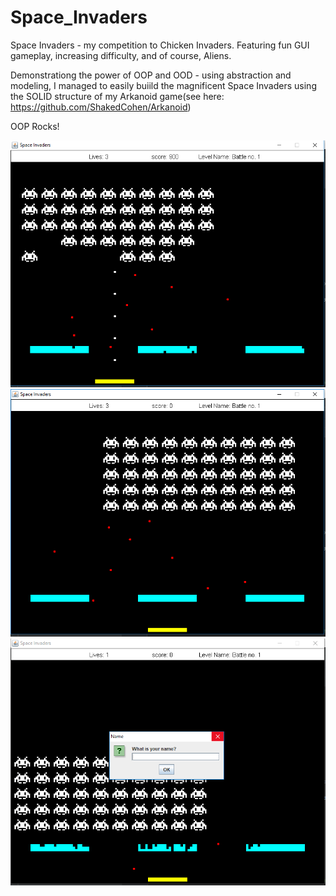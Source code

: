 # Space_Invaders
Space Invaders - my competition to Chicken Invaders. Featuring fun GUI gameplay, increasing difficulty, and of course, Aliens. 

Demonstrationg the power of OOP and OOD - using abstraction and modeling, I managed to easily buiild the magnificent Space Invaders
using the SOLID structure of my Arkanoid game(see here: https://github.com/ShakedCohen/Arkanoid)

OOP Rocks!

![Alt text](Screenshots/gameplay.PNG?raw=true "Optional Title")
![Alt text](Screenshots/overview.PNG?raw=true "Optional Title")
![Alt text](Screenshots/lose.PNG?raw=true "Optional Title")
